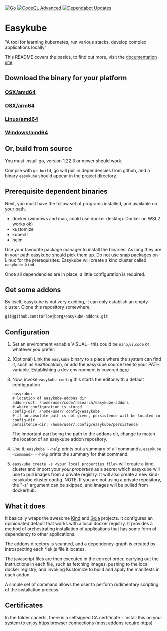 [![Go](https://github.com/torloejborg/easykube/actions/workflows/go.yml/badge.svg?branch=main)](https://github.com/torloejborg/easykube/actions/workflows/go.yml)
[![CodeQL Advanced](https://github.com/torloejborg/easykube/actions/workflows/codeql.yml/badge.svg)](https://github.com/torloejborg/easykube/actions/workflows/codeql.yml)
[![Dependabot Updates](https://github.com/torloejborg/easykube/actions/workflows/dependabot/dependabot-updates/badge.svg?branch=main)](https://github.com/torloejborg/easykube/actions/workflows/dependabot/dependabot-updates)

# Easykube

"A tool for learning kubernetes, run various stacks, develop complex applications locally"


This README covers the basics, to find out more, visit the [documentation site](https://torlojeborg.github.io/easykube)

## Download the binary for your platform

### [OSX/amd64](https://github.com/torloejborg/easykube/releases/latest/download/easykube-darwin-amd64.zip)
### [OSX/arm64](https://github.com/torloejborg/easykube/releases/latest/download/easykube-darwin-arm64.zip)
### [Linux/amd64](https://github.com/torloejborg/easykube/releases/latest/download/easykube-linux-amd64.zip)
### [Windows/amd64](https://github.com/torloejborg/easykube/releases/latest/download/easykube-windows-amd64.zip)

## Or, build from source
You must install go, version 1.22.3 or newer should work.

Compile with ```go build```, go will pull in dependencies from github, and a binary ```easykube``` should appear in the project directory.

## Prerequisite dependent binaries

Next, you must have the follow set of programs installed, and available on your path.

* docker (windows and mac, could use docker desktop. Docker on WSL2 works ok)
* kustomize
* kubectl
* helm

Use your favourite package manager to install the binaries. As long they are in your path easykube should pick them up. Do not use snap packages on Linux
for the prerequisites. Easykube will create a kind cluster called `easykube-kind`

Once all dependencies are in place, a little configuration is required.

## Get some addons
By itself, easykube is not very exciting, it can only establish an empty cluster. Clone this repository somewhere,

`git@github.com:torloejborg/easykube-addons.git`

## Configuration

1. Set an environment variable VISUAL=<an editor> this could be `nano`,`vi`,`code` or whatever you prefer.
2. (Optional) Link the `easykube` binary to a place where the system can find it, such as /usr/local/bin, or add the easykube source tree to your PATH variable. Establishing a dev environment is covered [here](https://torloejborg.github.io/easykube/easykube/latest/install/#install-nix)
3. Now, invoke `easykube config` this starts the editor with a default configuration
    ```
   easykube:
    # location of easykube-addons dir
    addon-root: /home/user/code/research/easykube-addons
    # where configuration is stored
    config-dir: /home/user/.config/easykube
    # if an absolute path is not given, persistence will be located in config-dir
    persistence-dir: /home/user/.config/easykube/persistence
   ```
    The important part being the path to the addons dir, change to match the location of an easykube addon repository.

4. Use it; `easykube --help` prints out a summary of all commands, `easykube <command> --help` prints the summary for that command. 

6. `easykube create -s <your local properties file>` will create a kind cluster and import your *your.properties* as a secret which easykube will use to pull images from a private registry. It will also create a new kind-easykube cluster config.
 NOTE: If you are not using a private repository, the "-s" argument can be skipped, and images will be pulled from dockerhub.

## What it does

It basically wraps the awesome [Kind](https://kind.sigs.k8s.io/) and [Goja](https://github.com/dop251/goja) projects. It configures an opinionated default that works with a local docker registry.
It provides a method of orchestrating installation of applications that has some form
of dependency to other applications.

The addons directory is scanned, and a dependency-graph is created by
introspecting each *.ek.js file it locates. 

The javascript files are then executed in the correct order, carrying out the instructions in 
each file, such as fetching images, pushing to the local docker registry, and invoking Kustomize
to build and apply the manifests in each addon.

A simple set of command allows the user to perform rudimentary scripting
of the installation process. 


## Certificates
In the folder cacerts, there is a selfsigned CA certificate - Install this on your system to enjoy https browser connections (most addons require https)
